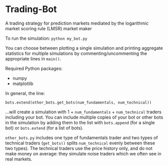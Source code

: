 # Trading-Bot
A trading strategy for prediction markets mediated by the logarithmic market scoring rule (LMSR) market maker

To run the simulation:
  `python my_bot.py`

You can choose between plotting a single simulation and printing
aggregate statistics for multiple simulations by
commenting/uncommenting the appropriate lines in `main()`.

Required Python packages:
  - numpy
  - matplotlib

In general, the line:

`bots.extend(other_bots.get_bots(num_fundamentals, num_technical))`

...will create a simulation with 1 + `num_fundamentals` + `num_technical`
traders including your bot. You can include multiple copies of your
bot or other bots in the simulation by adding them to the list with
`bots.append` (for a single bot) or `bots.extend` (for a list of bots).

`other_bots.py` includes one type of fundamentals trader and two types
of technical traders (`get_bots()` splits `num_technical` evenly between
these two types). The technical traders use the price history only,
and do not make money on average: they simulate noise traders which we
often see in real markets.
